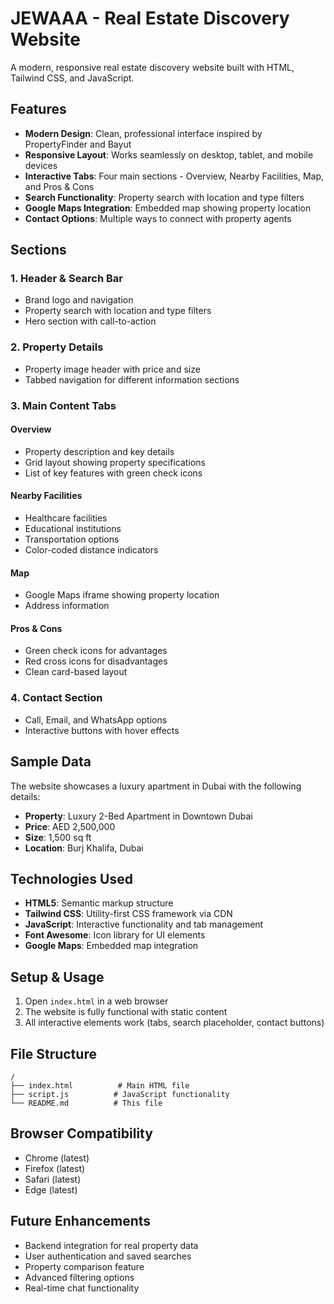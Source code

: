# JEWAAA - Real Estate Discovery Website

A modern, responsive real estate discovery website built with HTML, Tailwind CSS, and JavaScript.

## Features

- **Modern Design**: Clean, professional interface inspired by PropertyFinder and Bayut
- **Responsive Layout**: Works seamlessly on desktop, tablet, and mobile devices
- **Interactive Tabs**: Four main sections - Overview, Nearby Facilities, Map, and Pros & Cons
- **Search Functionality**: Property search with location and type filters
- **Google Maps Integration**: Embedded map showing property location
- **Contact Options**: Multiple ways to connect with property agents

## Sections

### 1. Header & Search Bar
- Brand logo and navigation
- Property search with location and type filters
- Hero section with call-to-action

### 2. Property Details
- Property image header with price and size
- Tabbed navigation for different information sections

### 3. Main Content Tabs

#### Overview
- Property description and key details
- Grid layout showing property specifications
- List of key features with green check icons

#### Nearby Facilities
- Healthcare facilities
- Educational institutions
- Transportation options
- Color-coded distance indicators

#### Map
- Google Maps iframe showing property location
- Address information

#### Pros & Cons
- Green check icons for advantages
- Red cross icons for disadvantages
- Clean card-based layout

### 4. Contact Section
- Call, Email, and WhatsApp options
- Interactive buttons with hover effects

## Sample Data

The website showcases a luxury apartment in Dubai with the following details:
- **Property**: Luxury 2-Bed Apartment in Downtown Dubai
- **Price**: AED 2,500,000
- **Size**: 1,500 sq ft
- **Location**: Burj Khalifa, Dubai

## Technologies Used

- **HTML5**: Semantic markup structure
- **Tailwind CSS**: Utility-first CSS framework via CDN
- **JavaScript**: Interactive functionality and tab management
- **Font Awesome**: Icon library for UI elements
- **Google Maps**: Embedded map integration

## Setup & Usage

1. Open `index.html` in a web browser
2. The website is fully functional with static content
3. All interactive elements work (tabs, search placeholder, contact buttons)

## File Structure

```
/
├── index.html          # Main HTML file
├── script.js          # JavaScript functionality
└── README.md          # This file
```

## Browser Compatibility

- Chrome (latest)
- Firefox (latest)
- Safari (latest)
- Edge (latest)

## Future Enhancements

- Backend integration for real property data
- User authentication and saved searches
- Property comparison feature
- Advanced filtering options
- Real-time chat functionality